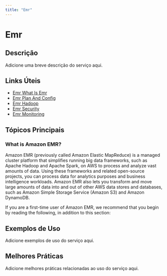 ```yaml
---
title: "Emr"
---
```


# Emr

## Descrição

Adicione uma breve descrição do serviço aqui.

## Links Úteis

- [Emr What Is Emr](https://docs.aws.amazon.com/emr/latest/ManagementGuide/emr-what-is-emr.html)
- [Emr Plan And Config](https://docs.aws.amazon.com/emr/latest/ManagementGuide/emr-plan-and-config.html)
- [Emr Hadoop](https://docs.aws.amazon.com/emr/latest/ManagementGuide/emr-hadoop.html)
- [Emr Security](https://docs.aws.amazon.com/emr/latest/ManagementGuide/emr-security.html)
- [Emr Monitoring](https://docs.aws.amazon.com/emr/latest/ManagementGuide/emr-monitoring.html)

## Tópicos Principais

### What is Amazon EMR?

Amazon EMR (previously called Amazon Elastic MapReduce) is a managed cluster platform that
		simplifies running big data frameworks, such as Apache Hadoop and Apache Spark, on AWS to
		process and analyze vast amounts of data. Using these frameworks and related open-source
		projects, you can process data for analytics purposes and business intelligence workloads.
		Amazon EMR also lets you transform and move large amounts of data into and out of other AWS
		data stores and databases, such as Amazon Simple Storage Service (Amazon S3) and Amazon DynamoDB. 

If you are a first-time user of Amazon EMR, we recommend that you begin by reading the
		following, in addition to this section:

## Exemplos de Uso

Adicione exemplos de uso do serviço aqui.

## Melhores Práticas

Adicione melhores práticas relacionadas ao uso do serviço aqui.
